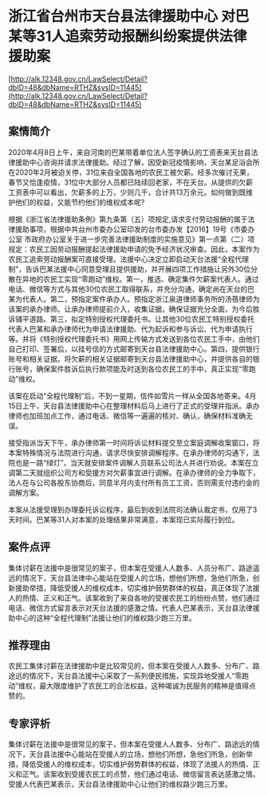 # 浙江省台州市天台县法律援助中心 对巴某等31人追索劳动报酬纠纷案提供法律援助案 

[http://alk.12348.gov.cn/LawSelect/Detail?dbID=48&dbName=RTHZ&sysID=11445](http://alk.12348.gov.cn/LawSelect/Detail?dbID=48&dbName=RTHZ&sysID=11445) 


## 案情简介 

2020年4月8日上午，来自河南的巴某带着单位法人签字确认的工资表来天台县法律援助中心咨询并请求法律援助。经过了解，因受新冠疫情影响，天台某足浴会所在2020年2月被迫关停，31位来自全国各地的农民工被欠薪。经多次催讨无果，春节又恰逢疫情，31位中大部分人员都已陆续回老家，不在天台。从提供的欠薪工资表中可以看出，欠薪多的上万，少则几千，合计共13万余元。如何做到既维护他们的权益，又能节约他们的维权成本呢? 
 
根据《浙江省法律援助条例》第九条第（五）项规定,请求支付劳动报酬的属于法律援助事项，根据中共台州市委办公室印发的台市委办发【2016】19号《市委办公室 市政府办公室关于进一步完善法律援助制度的实施意见》第一点第（二）项规定：农民工因劳动报酬提起法律援助申请的免予经济状况审查。因此，本案作为农民工追索劳动报酬案可直接受理。法援中心决定立即启动天台法援“全程代理制”，告诉巴某法援中心同意受理且提供援助，并开展四项工作措施让另外30位分散在异地的农民工实现“零跑动”维权。第一，推选、确定集件欠薪案代表人。通过电话、微信等方式与其他30位农民工取得联系，并充分沟通，确定尚在天台的巴某为代表人。第二，预指定案件承办人。预指定浙江泉道律师事务所的汤蓓律师为该案的承办律师。让承办律师提前介入，收集证据，确保证据充分全面，为今后胜诉铺平道路。第三，拟定特别授权代理委托书。让其他30位农民工特别授权委托代表人巴某和承办律师代为申请法律援助、代为起诉和参与诉讼、代为申请执行等。并将《特别授权代理委托书》用网上传输方式发送到各位农民工手中，由他们自己打印、签署后，以挂号信的方式邮寄到天台县法律援助中心。第四，提供银行账号和相关证据。将欠薪的相关证据邮寄到天台县法律援助中心，并提供各自的银行账号，确保案件胜诉后执行款项能及时送到各位农民工的手中，真正实现“零跑动”维权。 
 
该案在启动“全程代理制”后，不到一星期，信件如雪片一样从全国各地寄来。4月15日上午，天台县法律援助中心在整理材料后马上进行了正式的受理并指派。承办律师也加班加点工作，通过电话、微信等一遍遍的核对、确认，确保材料准确无误。 
 
接受指派当天下午，承办律师第一时间将诉讼材料提交至立案庭调解收案窗口，将本案特殊情况与法院进行沟通，请求尽快安排调解程序。在承办律师的沟通下，法院也是一路“绿灯”，当天就安排案件调解人员联系公司法人并进行劝说。本案在立调第二天就组织公司方和受援方对欠薪事宜进行调解。在承办律师的全力争取下，法人在与公司各股东协商后，同意半月内支付所有员工工资，否则需支付违约金的调解方案。 
 
本案从法援受理到办理委托诉讼程序，最后到收到法院司法确认裁定书，仅用了3天时间。巴某等31人对本案的处理结果非常满意，本案现已实际履行到位。 

## 案件点评 

集体讨薪在法援中是很常见的案子，但本案在受援人人数多、人员分布广、路途遥远的情况下，天台县法律中心能站在受援人的立场，想他们所想，急他们所急，创新援助举措，降低受援人的维权成本，切实维护弱势群体的权益，真正体现了法援人的热情、正义和正气。该案收到了来自各地的受援农民工的纷纷点赞，他们通过电话、微信方式留言表示对天台法援的感激之情。代表人巴某表示，天台县法律援助中心的这种“全程代理制”法援让他们的维权路少跑三万里。 

## 推荐理由 

农民工集体讨薪在法律援助中是比较常见的，但本案在受援人人数多、分布广、路途远的情况下，天台县法援中心采取了一系列便民措施，实现异地受援人“零跑动”维权，最大限度维护了农民工的合法权益，这种竭诚为民服务的精神是值得点赞的。 

## 专家评析 

集体讨薪在法援中是很常见的案子，但本案在受援人人数多、分布广、路途远的情况下，天台县法援中心能站在受援人的立场，想他们所想，急他们所急，创新举措，降低受援人的维权成本，切实维护弱势群体的权益，体现了法援人的热情、正义和正气。该案收到受援农民工的点赞，他们通过电话、微信留言表达感激之情。受援人代表巴某表示，天台县法律援助中心让他们的维权路少跑三万里。 
